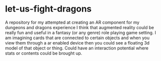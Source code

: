 # let-us-fight-dragons
A repository for my attempted at creating an AR component for my dungeons and dragons experience
I think that augmented reality could be really fun and useful in a fantasy (or any genre) role playing game setting.  I am imagining cards that are connected to certain objects and when you view them through a ar enabled device then you could see a floating 3d model of that object or thing.  Could have an interaction potential where stats or contents could be brought up.
